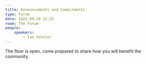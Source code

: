 ```yaml
---
title: Announcements and Commitments
type: Forum
date: 2022-09-28 12:25
room: The Forum
people:
    speakers:
        - Ian Schuler
---
```

The floor is open, come prepared to share how you will benefit the community.
